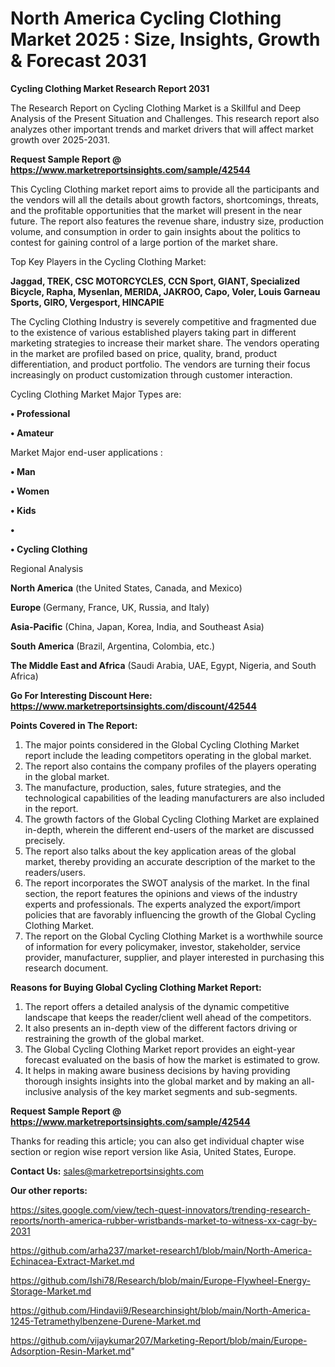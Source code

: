 # North America Cycling Clothing Market 2025 : Size, Insights, Growth & Forecast 2031

<strong>Cycling Clothing Market Research Report 2031</strong>

The Research Report on Cycling Clothing Market is a Skillful and Deep Analysis of the Present Situation and Challenges. This research report also analyzes other important trends and market drivers that will affect market growth over 2025-2031.

<strong>Request Sample Report @ <a href=https://www.marketreportsinsights.com/sample/42544>https://www.marketreportsinsights.com/sample/42544</a></strong>

This Cycling Clothing market report aims to provide all the participants and the vendors will all the details about growth factors, shortcomings, threats, and the profitable opportunities that the market will present in the near future. The report also features the revenue share, industry size, production volume, and consumption in order to gain insights about the politics to contest for gaining control of a large portion of the market share.

Top Key Players in the Cycling Clothing Market:

<strong>Jaggad, TREK, CSC MOTORCYCLES, CCN Sport, GIANT, Specialized Bicycle, Rapha, Mysenlan, MERIDA, JAKROO, Capo, Voler, Louis Garneau Sports, GIRO, Vergesport, HINCAPIE</strong>

The Cycling Clothing Industry is severely competitive and fragmented due to the existence of various established players taking part in different marketing strategies to increase their market share. The vendors operating in the market are profiled based on price, quality, brand, product differentiation, and product portfolio. The vendors are turning their focus increasingly on product customization through customer interaction.

Cycling Clothing Market Major Types are:

<strong>•  Professional

•  Amateur</strong>

Market Major end-user applications :

<strong>•  Man

•  Women

•  Kids

•  

•  Cycling Clothing</strong>

Regional Analysis

</u><strong><b>North America</b></strong> (the United States, Canada, and Mexico)

<strong><b>Europe </b></strong>(Germany, France, UK, Russia, and Italy)

<strong><b>Asia-Pacific</b></strong> (China, Japan, Korea, India, and Southeast Asia)

<strong><b>South America</b></strong> (Brazil, Argentina, Colombia, etc.)

<strong><b>The Middle East and Africa</b></strong> (Saudi Arabia, UAE, Egypt, Nigeria, and South Africa)

<strong>Go For Interesting Discount Here: <a href=https://www.marketreportsinsights.com/discount/42544>https://www.marketreportsinsights.com/discount/42544</a></strong>

<strong>Points Covered in The Report:</strong>
<ol>
  <li>The major points considered in the Global Cycling Clothing Market report include the leading competitors operating in the global market.</li>
  <li>The report also contains the company profiles of the players operating in the global market.</li>
  <li>The manufacture, production, sales, future strategies, and the technological capabilities of the leading manufacturers are also included in the report.</li>
  <li>The growth factors of the Global Cycling Clothing Market are explained in-depth, wherein the different end-users of the market are discussed precisely.</li>
  <li>The report also talks about the key application areas of the global market, thereby providing an accurate description of the market to the readers/users.</li>
  <li>The report incorporates the SWOT analysis of the market. In the final section, the report features the opinions and views of the industry experts and professionals. The experts analyzed the export/import policies that are favorably influencing the growth of the Global Cycling Clothing Market.</li>
  <li>The report on the Global Cycling Clothing Market is a worthwhile source of information for every policymaker, investor, stakeholder, service provider, manufacturer, supplier, and player interested in purchasing this research document.</li>
</ol>
<strong>Reasons for Buying Global Cycling Clothing Market Report:</strong>

<ol>
  <li>The report offers a detailed analysis of the dynamic competitive landscape that keeps the reader/client well ahead of the competitors.</li>
  <li>It also presents an in-depth view of the different factors driving or restraining the growth of the global market.</li>
  <li>The Global Cycling Clothing Market report provides an eight-year forecast evaluated on the basis of how the market is estimated to grow.</li>
  <li>It helps in making aware business decisions by having providing thorough insights insights into the global market and by making an all-inclusive analysis of the key market segments and sub-segments.</li>
</ol>
<strong>Request Sample Report @ <a href=https://www.marketreportsinsights.com/sample/42544>https://www.marketreportsinsights.com/sample/42544</a></strong>


Thanks for reading this article; you can also get individual chapter wise section or region wise report version like Asia, United States, Europe.

<strong>Contact Us:</strong>
sales@marketreportsinsights.com

<strong>Our other reports:</strong>

<a href=https://sites.google.com/view/tech-quest-innovators/trending-research-reports/north-america-rubber-wristbands-market-to-witness-xx-cagr-by-2031>https://sites.google.com/view/tech-quest-innovators/trending-research-reports/north-america-rubber-wristbands-market-to-witness-xx-cagr-by-2031</a>

<a href=https://github.com/arha237/market-research1/blob/main/North-America-Echinacea-Extract-Market.md>https://github.com/arha237/market-research1/blob/main/North-America-Echinacea-Extract-Market.md</a>

<a href=https://github.com/Ishi78/Research/blob/main/Europe-Flywheel-Energy-Storage-Market.md>https://github.com/Ishi78/Research/blob/main/Europe-Flywheel-Energy-Storage-Market.md</a>

<a href=https://github.com/Hindavii9/Researchinsight/blob/main/North-America-1245-Tetramethylbenzene-Durene-Market.md>https://github.com/Hindavii9/Researchinsight/blob/main/North-America-1245-Tetramethylbenzene-Durene-Market.md</a>

<a href=https://github.com/vijaykumar207/Marketing-Report/blob/main/Europe-Adsorption-Resin-Market.md>https://github.com/vijaykumar207/Marketing-Report/blob/main/Europe-Adsorption-Resin-Market.md</a>"
